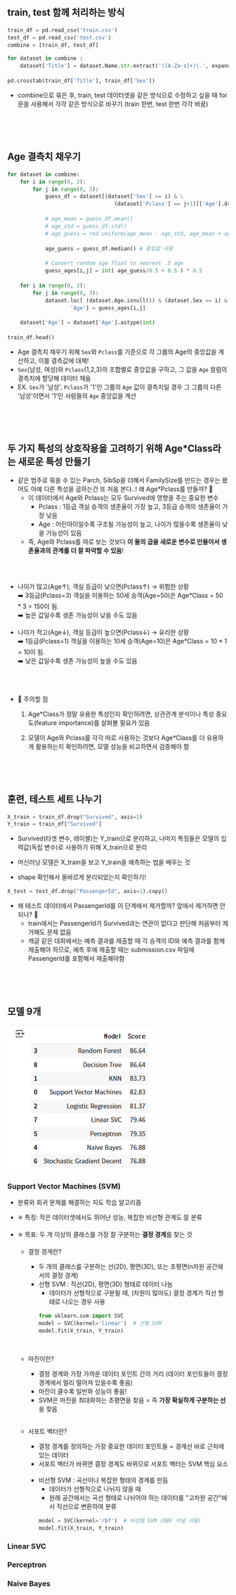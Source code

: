 ## train, test 함께 처리하는 방식
```py
train_df = pd.read_csv('train.csv')
test_df = pd.read_csv('test.csv')
combine = [train_df, test_df]
```

```py
for dataset in combine :
    dataset['Title'] = dataset.Name.str.extract('([A-Za-z]+)\.', expand=False)

pd.crosstab(train_df['Title'], train_df['Sex'])
```

- combine으로 묶은 후, train, test 데이터셋을 같은 방식으로 수정하고 싶을 때 for문을 사용해서 각각 같은 방식으로 바꾸기 (train 한번, test 한번 각각 바꿈)
<br/>
<br/>
<br/>


## Age 결측치 채우기
```py
for dataset in combine:
    for i in range(0, 2):
        for j in range(0, 3):
            guess_df = dataset[(dataset['Sex'] == i) & \
                                  (dataset['Pclass'] == j+1)]['Age'].dropna()

            # age_mean = guess_df.mean()
            # age_std = guess_df.std()
            # age_guess = rnd.uniform(age_mean - age_std, age_mean + age_std)

            age_guess = guess_df.median() # 중앙값 사용

            # Convert random age float to nearest .5 age
            guess_ages[i,j] = int( age_guess/0.5 + 0.5 ) * 0.5
                        
    for i in range(0, 2):
        for j in range(0, 3):
            dataset.loc[ (dataset.Age.isnull()) & (dataset.Sex == i) & (dataset.Pclass == j+1),\
                    'Age'] = guess_ages[i,j]

    dataset['Age'] = dataset['Age'].astype(int)

train_df.head()
```

- Age 결측치 채우기 위해 ```Sex```와 ```Pclass```를 기준으로 각 그룹의 Age의 중앙값을 계산하고, 이를 결측값에 대체!
- ```Sex```(남성, 여성)와 ```Pclass```(1,2,3)의 조합별로 중앙값을 구하고, 그 값을 ```Age``` 컬럼의 결측치에 할당해 데이터 채움
- EX. ```Sex```가 '남성', ```Pclass```가 '1'인 그룹의 ```Age``` 값이 결측치일 경우 그 그룹의 다른 '남성'이면서 '1'인 사람들의 ```Age``` 중앙값을 계산 
<br/>
<br/>
<br/>

## 두 가지 특성의 상호작용을 고려하기 위해 Age*Class라는 새로운 특성 만들기
- 같은 범주로 묶을 수 있는 Parch, SibSp을 더해서 FamilySize를 만드는 경우는 봤어도 아예 다른 특성을 곱하는건 또 처음 본다..! 왜 Age*Pclass를 만들까? 🤔
    - 이 데이터에서 Age와 Pclass는 모두 Survived에 영향을 주는 중요한 변수
        - Pclass : 1등급 객실 승객의 생존율이 가장 높고, 3등급 승객의 생존율이 가장 낮음
        - Age : 어린아이일수록 구조될 가능성이 높고, 나이가 많을수록 생존율이 낮을 가능성이 있음
    - 즉, Age와 Pclass를 따로 보는 것보다 **이 둘의 곱을 새로운 변수로 만들어서 생존율과의 관계를 더 잘 파악할 수 있음**!

<br/>
<br/>

- 나이가 많고(Age↑), 객실 등급이 낮으면(Pclass↑) → 위험한 상황<br/>
    ➡️ 3등급(Pclass=3) 객실을 이용하는 50세 승객(Age=50)은 Age*Class = 50 * 3 = 150이 됨.<br/>
    ➡️ 높은 값일수록 생존 가능성이 낮을 수도 있음

- 나이가 적고(Age↓), 객실 등급이 높으면(Pclass↓) → 유리한 상황<br/>
    ➡️ 1등급(Pclass=1) 객실을 이용하는 10세 승객(Age=10)은 Age*Class = 10 * 1 = 10이 됨.<br/>
    ➡️ 낮은 값일수록 생존 가능성이 높을 수도 있음
<br/>
<br/>


- 🚨 주의할 점
    1. Age*Class가 정말 유용한 특성인지 확인하려면, 상관관계 분석이나 특성 중요도(feature importance)를 살펴볼 필요가 있음

    2. 모델이 Age와 Pclass를 각각 따로 사용하는 것보다 Age*Class를 더 유용하게 활용하는지 확인하려면, 모델 성능을 비교하면서 검증해야 함

<br/>
<br/>
<br/>

## 훈련, 테스트 세트 나누기
```py
X_train = train_df.drop("Survived", axis=1)
Y_train = train_df["Survived"]
```
- Survived(타겟 변수, 레이블)는 Y_train으로 분리하고, 나머지 특징들은 모델의 입력값(독립 변수)로 사용하기 위해 X_train으로 분리
- 머신러닝 모델은 X_train을 보고 Y_train을 예측하는 법을 배우는 것

- shape 확인해서 올바르게 분리되었는지 확인하기!

```py
X_test = test_df.drop("PassengerId", axis=1).copy()
```
- 왜 테스트 데이터에서 PassengerId를 이 단계에서 제거할까? 앞에서 제거하면 안되나? 🤔
    - train에서는 PassengerId가 Survived과는 연관이 없다고 판단해 처음부터 제거해도 문제 없음
    - 캐글 같은 대회에서는 예측 결과를 제출할 때 각 승객의 ID와 예측 결과를 함께 제출해야 하므로, 예측 후에 제출할 때는 submission.csv 파일에 PassengerId를 포함해서 제출해야함
<br/>
<br/>
<br/>

## 모델 9개 
![prac1](./image/prac1.png)

### Support Vector Machines (SVM)
- 분류와 회귀 문제를 해결하는 지도 학습 알고리즘
- ✳️ 특징: 작은 데이터셋에서도 뛰어난 성능, 복잡한 비선형 관계도 잘 분류
- ✳️ 목표: 두 개 이상의 클래스를 가장 잘 구분하는 **결정 경계**를 찾는 것
    - 결정 경계란?
        - 두 개의 클래스를 구분하는 선(2D), 평면(3D), 또는 초평면(n차원 공간에서의 결정 경계)
        - 선형 SVM : 직선(2D), 평면(3D) 형태로 데이터 나눔
            - 데이터가 선형적으로 구분될 때, (차원이 많아도) 결정 경계가 직선 형태로 나오는 경우 사용 <br/>
            ```py
            from sklearn.svm import SVC
            model = SVC(kernel='linear')  # 선형 SVM
            model.fit(X_train, Y_train)
            ```
            <br/>

    - 마진이란?
        - 결정 경계와 가장 가까운 데이터 포인트 간의 거리 (데이터 포인트들이 결정 경계에서 멀리 떨어져 있을수록 좋음)
        - 마진이 클수록 일반화 성능이 좋음! 
        - SVM은 마진을 최대화하는 초평면을 찾음 = 즉 **가장 확실하게 구분하는 선**을 찾음
    <br/>

    - 서포트 벡터란?
        - 결정 경계를 정의하는 가장 중요한 데이터 포인트들 = 경계선 바로 근처에 있는 데이터
        - 서포트 벡터가 바뀌면 결정 경계도 바뀌므로 서포트 벡터는 SVM 핵심 요소

        <br/>

        - 비선형 SVM : 곡선이나 복잡한 형태의 경계를 만듬
            - 데이터가 선형적으로 나뉘지 않을 때
            - 원래 공간에서는 곡선 형태로 나뉘어야 하는 데이터를 "고차원 공간"에서 직선으로 변환하여 분류 <br/>
            ```py
            model = SVC(kernel='rbf')  # 비선형 SVM (RBF 커널 사용)
            model.fit(X_train, Y_train)
            ```




### Linear SVC

### Perceptron

### Naive Bayes

